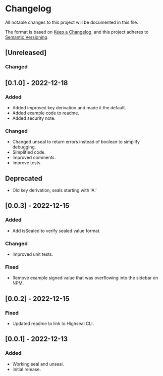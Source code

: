 # Changelog

All notable changes to this project will be documented in this file.

The format is based on [Keep a Changelog](https://keepachangelog.com/en/1.0.0/),
and this project adheres to [Semantic Versioning](https://semver.org/spec/v2.0.0.html).


## [Unreleased]
### Changed 


## [0.1.0] - 2022-12-18
### Added
- Added improved key derivation and made it the default.
- Added example code to readme.
- Added security note.
### Changed 
- Changed unseal to return errors instead of boolean to simplify debugging.
- Simplified code.
- Improved comments.
- Improve tests.
## Deprecated
- Old key derivation, seals starting with 'A.'

## [0.0.3] - 2022-12-15
### Added
- Add isSealed to verify sealed value format.
### Changed 
- Improved unit tests.
### Fixed
- Remove example signed value that was overflowing into the sidebar on NPM.

## [0.0.2] - 2022-12-15
### Fixed
- Updated readme to link to Highseal CLI.

## [0.0.1] - 2022-12-13
### Added
- Working seal and unseal.
- Initial release.
